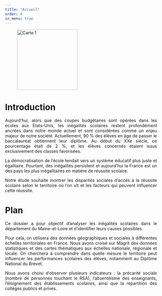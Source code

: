 ```yaml
---
title: "Accueil"
order: 0
in_menu: true
---
```

<style>
  body {
    text-align: justify;
  }
</style>

<figure>
  <img src="images/Capture d'écran 2025-06-21 202508.png" alt="Carte 1" width=200>
  <figcaption><em></em></figcaption>
</figure> 


# Introduction

Aujourd’hui, alors que des coupes budgétaires sont opérées dans les écoles aux États-Unis, les inégalités scolaires restent profondément ancrées dans notre monde actuel et sont considérées comme un enjeu majeur de notre société. Actuellement, 90 % des élèves en âge de passer le baccalauréat obtiennent leur diplôme. Au début du XXe siècle, ce pourcentage était de 2 %, et les élèves concernés étaient issus exclusivement des classes favorisées.

La démocratisation de l’école tendait vers un système éducatif plus juste et égalitaire. Pourtant, des inégalités persistent et aujourd’hui la France est un des pays les plus inégalitaires en matière de réussite scolaire. 

Notre étude souhaite montrer les disparités sociales d’accès à la réussite scolaire selon le territoire où l’on vit et les facteurs qui peuvent influencer cette réussite. 

# Plan 
Ce dossier a pour objectif d’analyser les inégalités scolaires dans le département du Maine-et-Loire et d’identifier leurs causes possibles.

 Pour cela, on utilisera des données géographiques et sociales à différentes échelles territoriales en France. Nous avons croisé sur Magrit des données statistiques et des cartes thématiques aux échelles nationale, régionale et locale. On cherchera à comprendre dans quelle mesure le territoire peut influencer les performances scolaires des élèves, notamment au Diplôme National du Brevet.

Nous avons choisi d’observer plusieurs indicateurs : la précarité sociale (nombre de personnes touchant le RSA), l’absentéisme des enseignants, l’éloignement des établissements scolaires, ainsi que la répartition des collèges publics et privés. 